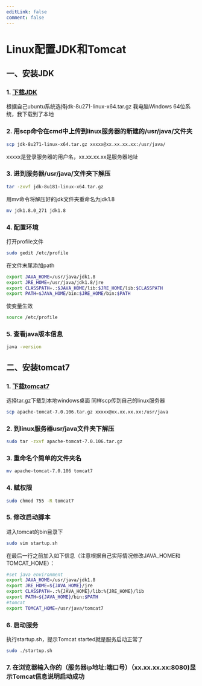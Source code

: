 ```yaml
---
editLink: false
comment: false
---
```


# Linux配置JDK和Tomcat

## 一、安装JDK

### 1. [下载JDK](http://www.oracle.com/technetwork/java/javase/downloads/jdk8-downloads-2133151.html)
根据自己ubuntu系统选择jdk-8u271-linux-x64.tar.gz 我电脑Windows 64位系统，我下载到了本地

### 2. 用scp命令在cmd中上传到linux服务器的新建的/usr/java/文件夹

```bash
scp jdk-8u271-linux-x64.tar.gz xxxxx@xx.xx.xx.xx:/usr/java/
```
xxxxx是登录服务器的用户名，xx.xx.xx.xx是服务器地址

### 3. 进到服务器/usr/java/文件夹下解压
```bash
tar -zxvf jdk-8u181-linux-x64.tar.gz
```

用mv命令将解压好的jdk文件夹重命名为jdk1.8
```bash
mv jdk1.8.0_271 jdk1.8
```

### 4. 配置环境
打开profile文件
```bash
sudo gedit /etc/profile
```

在文件末尾添加path
```bash 
export JAVA_HOME=/usr/java/jdk1.8
export JRE_HOME=/usr/java/jdk1.8/jre
export CLASSPATH=.:$JAVA_HOME/lib:$JRE_HOME/lib:$CLASSPATH
export PATH=$JAVA_HOME/bin:$JRE_HOME/bin:$PATH
```

使变量生效
```bash
source /etc/profile
```

### 5. 查看java版本信息
```bash
java -version
```

## 二、安装tomcat7

### 1. [下载tomcat7](https://tomcat.apache.org/download-70.cgi)

选择tar.gz下载到本地windows桌面
同样scp传到自己的linux服务器

```bash
scp apache-tomcat-7.0.106.tar.gz xxxxx@xx.xx.xx.xx:/usr/java
```

### 2. 到linux服务器usr/java文件夹下解压

```bash
sudo tar -zxvf apache-tomcat-7.0.106.tar.gz
```

### 3. 重命名个简单的文件夹名

```bash
mv apache-tomcat-7.0.106 tomcat7
```
### 4. 赋权限
```bash
sudo chmod 755 -R tomcat7
```

### 5. 修改启动脚本
进入tomcat的bin目录下
```bash
sudo vim startup.sh
```

在最后一行之前加入如下信息（注意根据自己实际情况修改JAVA_HOME和TOMCAT_HOME）：
```bash
#set java environment
export JAVA_HOME=/usr/java/jdk1.8
export JRE_HOME=${JAVA_HOME}/jre
export CLASSPATH=.:%{JAVA_HOME}/lib:%{JRE_HOME}/lib
export PATH=${JAVA_HOME}/bin:$PATH
#tomcat
export TOMCAT_HOME=/usr/java/tomcat7
```

### 6. 启动服务
执行startup.sh，提示Tomcat started就是服务启动正常了
```bash
sudo ./startup.sh
```

### 7. 在浏览器输入你的（服务器ip地址:端口号）（xx.xx.xx.xx:8080)显示Tomcat信息说明启动成功

